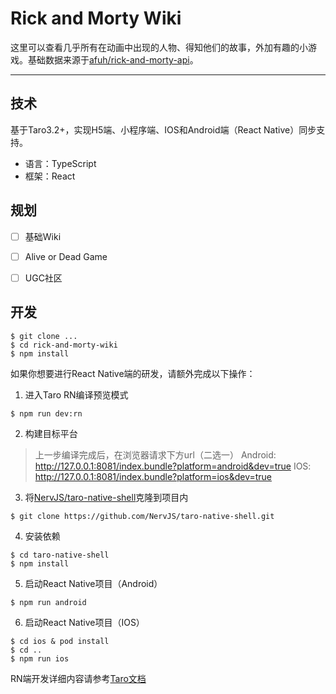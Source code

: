 # Rick and Morty Wiki

这里可以查看几乎所有在动画中出现的人物、得知他们的故事，外加有趣的小游戏。基础数据来源于[afuh/rick-and-morty-api](https://github.com/afuh/rick-and-morty-api)。

---

## 技术

基于Taro3.2+，实现H5端、小程序端、IOS和Android端（React Native）同步支持。
- 语言：TypeScript
- 框架：React


## 规划

- [ ] 基础Wiki
- [ ] Alive or Dead Game
- [ ] UGC社区


## 开发

```
$ git clone ...
$ cd rick-and-morty-wiki
$ npm install
```
如果你想要进行React Native端的研发，请额外完成以下操作：

1. 进入Taro RN编译预览模式
```
$ npm run dev:rn
```
2. 构建目标平台
>上一步编译完成后，在浏览器请求下方url（二选一）
Android: http://127.0.0.1:8081/index.bundle?platform=android&dev=true
IOS: http://127.0.0.1:8081/index.bundle?platform=ios&dev=true

3. 将[NervJS/taro-native-shell](https://github.com/NervJS/taro-native-shell)克隆到项目内
```
$ git clone https://github.com/NervJS/taro-native-shell.git
```
4. 安装依赖
```
$ cd taro-native-shell
$ npm install
```
5. 启动React Native项目（Android）
```
$ npm run android
```
6. 启动React Native项目（IOS）
```
$ cd ios & pod install
$ cd .. 
$ npm run ios
```

RN端开发详细内容请参考[Taro文档](https://taro-docs.jd.com/taro/docs/react-native#%E5%BC%80%E5%8F%91)
